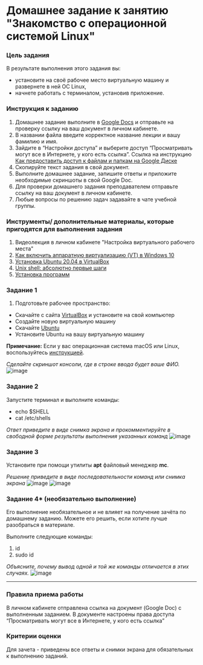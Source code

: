 # Домашнее задание к занятию "Знакомство с операционной системой Linux"


### Цель задания

В результате выполнения этого задания вы:
- установите на своё рабочее место виртуальную машину и развернете в ней ОС Linux,
- начнете работать с терминалом, установив приложение.

### Инструкция к заданию

1. Домашнее задание выполните в [Google Docs](https://docs.google.com/) и отправьте на проверку ссылку на ваш документ в личном кабинете.
2. В названии файла введите корректное название лекции и вашу фамилию и имя.
3. Зайдите в “Настройки доступа” и выберите доступ “Просматривать могут все в Интернете, у кого есть ссылка”. Ссылка на инструкцию [Как предоставить доступ к файлам и папкам на Google Диске](https://support.google.com/docs/answer/2494822?hl=ru&co=GENIE.Platform%3DDesktop)
4. Скопируйте текст задания в свой документ.
5. Выполните домашнее задание, запишите ответы и приложите необходимые скриншоты в свой Google Doc.
6. Для проверки домашнего задания преподавателем отправьте ссылку на ваш документ в личном кабинете.
7. Любые вопросы по решению задач задавайте в чате учебной группы.



### Инструменты/ дополнительные материалы, которые пригодятся для выполнения задания

1. Видеолекция в личном кабинете "Настройка виртуального рабочего места"
2. [Как включить аппаратную виртуализацию (VT) в Windows 10](https://support.bluestacks.com/hc/ru/articles/360058102252-%D0%9A%D0%B0%D0%BA-%D0%B2%D0%BA%D0%BB%D1%8E%D1%87%D0%B8%D1%82%D1%8C-%D0%B0%D0%BF%D0%BF%D0%B0%D1%80%D0%B0%D1%82%D0%BD%D1%83%D1%8E-%D0%B2%D0%B8%D1%80%D1%82%D1%83%D0%B0%D0%BB%D0%B8%D0%B7%D0%B0%D1%86%D0%B8%D1%8E-VT-%D0%B2-Windows-10-%D0%B4%D0%BB%D1%8F-BlueStacks-5)
3. [Установка Ubuntu 20.04 в VirtualBox](https://ithowto.ru/ustanovka-ubuntu-2004-virtualbox.html)
4. [Unix shell: абсолютно первые шаги](https://habr.com/ru/post/267825/)
5. [Установка программ](https://help.ubuntu.ru/wiki/%D1%83%D1%81%D1%82%D0%B0%D0%BD%D0%BE%D0%B2%D0%BA%D0%B0_%D0%BF%D1%80%D0%BE%D0%B3%D1%80%D0%B0%D0%BC%D0%BC)



### Задание 1

1. Подготовьте рабочее пространство:

- Скачайте с сайта [VirtualBox](https://www.virtualbox.org/) и установите на свой компьютер
- Создайте новую виртуальную машину
- Скачайте [Ubuntu](https://ubuntu.com/download/desktop)
- Установите Ubuntu на вашу виртуальную машину

**Примечание:** Если у вас операционная система macOS или Linux, воспользуйтесь [инструкцией](macOs-instr.md).

*Сделайте скриншот консоли, где в строке ввода будет ваше ФИО.*
![image](https://github.com/user-attachments/assets/60bfffd5-9acc-4858-8598-4b5158fcf981)



### Задание 2

Запустите терминал и выполните команды:

- echo $SHELL
- cat /etc/shells

*Ответ приведите в виде снимка экрана и прокомментируйте в свободной форме результаты выполнения указанных команд*
![image](https://github.com/user-attachments/assets/c45311de-dc89-4b56-8868-cccb63e01e4a)



### Задание 3

Установите при помощи утилиты **apt** файловый менеджер **mc**. 

*Решение приведите в виде последовательности команд или снимка экрана*
![image](https://github.com/user-attachments/assets/3fbfad1a-a051-46cd-bff1-40dcc95211a8)
![image](https://github.com/user-attachments/assets/1b131144-5cb3-4dde-bc18-4f1a16fc7de6)


### Задание 4* (необязательно выполнение)
Его выполнение необязательное и не влияет на получение зачёта по домашнему заданию. Можете его решить, если хотите лучше разобраться в материале.

Выполните следующие команды:

1. id
2. sudo id

*Объясните, почему вывод одной и той же команды отличается в этих случаях.*
![image](https://github.com/user-attachments/assets/42971ecc-7ad7-4d12-b45f-55e82739dcea)

------

### 

### Правила приема работы

В личном кабинете отправлена ссылка на документ (Google Doc) с выполненным заданием.
В документе настроены права доступа “Просматривать могут все в Интернете, у кого есть ссылка”

### 

### Критерии оценки

Для зачета - приведены все ответы и снимки экрана для обязательных к выполнению заданий.
